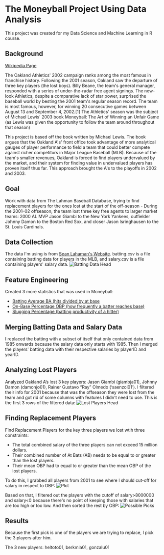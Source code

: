 # The Moneyball Project Using Data Analysis
This project was created for my Data Science and Machine Learning in R course.

## Background
[Wikipedia Page](https://en.wikipedia.org/wiki/Moneyball)

The Oakland Athletics' 2002 campaign ranks among the most famous in franchise history. Following the 2001 season, Oakland saw the departure of three key players (the lost boys). Billy Beane, the team's general manager, responded with a series of under-the-radar free agent signings. The new-look Athletics, despite a comparative lack of star power, surprised the baseball world by besting the 2001 team's regular season record. The team is most famous, however, for winning 20 consecutive games between August 13 and September 4, 2002.[1] The Athletics' season was the subject of Michael Lewis' 2003 book Moneyball: The Art of Winning an Unfair Game (as Lewis was given the opportunity to follow the team around throughout that season)

This project is based off the book written by Michael Lewis. The book argues that the Oakland A's' front office took advantage of more analytical gauges of player performance to field a team that could better compete against richer competitors in Major League Baseball (MLB). Because of the team's smaller revenues, Oakland is forced to find players undervalued by the market, and their system for finding value in undervalued players has proven itself thus far. This approach brought the A's to the playoffs in 2002 and 2003.

## Goal
Work with data from The Lahman Baseball Database, trying to find replacement players for the ones lost at the start of the off-season - During the 2001–02 offseason, the team lost three key free agents to larger market teams: 2000 AL MVP Jason Giambi to the New York Yankees, outfielder Johnny Damon to the Boston Red Sox, and closer Jason Isringhausen to the St. Louis Cardinals.

## Data Collection
The data I'm using is from [Sean Lahaman's Website](http://www.seanlahman.com/baseball-archive/statistics/).  batting.csv is a file containing batting data for players in the MLB, and salary.csv is a file containing players' salary data.
![Batting Data Head](https://github.com/justinezth/Moneyball-Data-Analysis/blob/master/pics/battinghead.png)


## Feature Engineering
Created 3 more statistics that was used in Moneyball:

- [Batting Average BA (hits divided by at base](https://en.wikipedia.org/wiki/Batting_average)
- [On-Base Percentage OBP (how frequently a batter reaches base)](https://en.wikipedia.org/wiki/On-base_percentage)
- [Slugging Percentage (batting productivity of a hitter)](https://en.wikipedia.org/wiki/Slugging_percentage)

## Merging Batting Data and Salary Data
I replaced the batting with a subset of itself that only contained data from 1985 onwards because the salary data only starts with 1985. Then I merged the players' batting data with their respective salaries by playerID and yearID.

## Analyzing Lost Players
Analyzed Oakland A’s lost 3 key players: Jason Giambi (giambja01), Johnny Damon (damonjo01), Rainer Gustavo “Ray” Olmedo (‘saenzol01’). I filtered their info for 2001 because that was the offseason they were lost from the team and got rid of some columns with features I didn't need to use. This is the first 3 rows of the filtered data:
![Lost Players Head](https://github.com/justinezth/Moneyball-Data-Analysis/blob/master/pics/lostplayers.png)

## Finding Replacement Players
Find Replacement Players for the key three players we lost wtih three constraints:

- The total combined salary of the three players can not exceed 15 million dollars.
- Their combined number of At Bats (AB) needs to be equal to or greater than the lost players.
- Their mean OBP had to equal to or greater than the mean OBP of the lost players.

To do this, I grabbed all players from 2001 to see where I should cut-off for salary in respect to OBP:
![Plot](https://github.com/justinezth/Moneyball-Data-Analysis/blob/master/pics/salaryvsobp.png)

Based on that, I filtered out the players with the cutoff of salary>8000000 and salary<0 because there's no point of keeping those with salaries that are too high or too low. And then sorted the rest by OBP:
![Possible Picks](https://github.com/justinezth/Moneyball-Data-Analysis/blob/master/pics/possiblepicks.png)

## Results
Because the first pick is one of the players we are trying to replace, I pick the 3 players after him.

The 3 new players: heltoto01, berkmla01, gonzalu01

